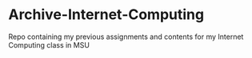 # Archive-Internet-Computing
Repo containing my previous assignments and contents for my Internet Computing class in MSU
